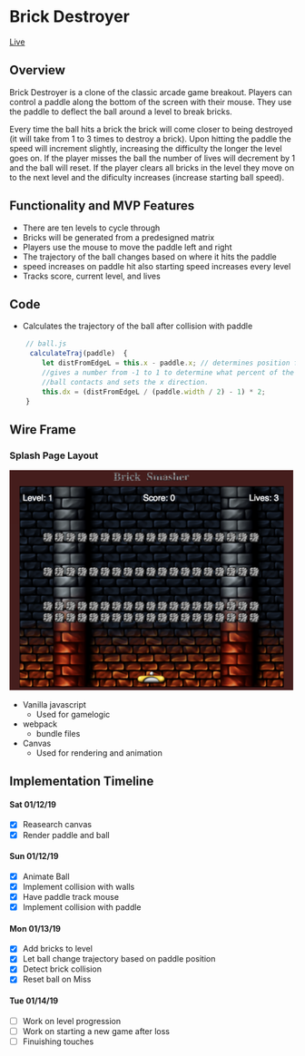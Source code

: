 # Brick Destroyer

[Live](https://jlshaw117.github.io/Brick-Destroyer/)

## Overview

Brick Destroyer is a clone of the classic arcade game breakout. Players can control a paddle along the bottom of the screen with their mouse. They use the paddle to deflect the ball around a level to break bricks.

Every time the ball hits a brick the brick will come closer to being destroyed (it will take from 1 to 3 times to destroy a brick). Upon hitting the paddle the speed will increment slightly, increasing the difficulty the longer the level goes on. If the player misses the ball the number of lives will decrement by 1 and the ball will reset. If the player clears all bricks in the level they move on to the next level and the dificulty increases (increase starting ball speed).

## Functionality and MVP Features

* There are ten levels to cycle through
* Bricks will be generated from a predesigned matrix
* Players use the mouse to move the paddle left and right
* The trajectory of the ball changes based on where it hits the paddle
* speed increases on paddle hit also starting speed increases every level
* Tracks score, current level, and lives

## Code

* Calculates the trajectory of the ball after collision with paddle

```javascript
    // ball.js
     calculateTraj(paddle)  {
        let distFromEdgeL = this.x - paddle.x; // determines position from left edge
        //gives a number from -1 to 1 to determine what percent of the paddle that the
        //ball contacts and sets the x direction. 
        this.dx = (distFromEdgeL / (paddle.width / 2) - 1) * 2; 
    }
```

## Wire Frame

### Splash Page Layout

<img src='./assets/home_page.png' width='500' />

* Vanilla javascript
    * Used for gamelogic
* webpack
    * bundle files
* Canvas
    * Used for rendering and animation

## Implementation Timeline

#### Sat 01/12/19

- [x] Reasearch canvas
- [x] Render paddle and ball

#### Sun 01/12/19

- [x] Animate Ball
- [x] Implement collision with walls
- [x] Have paddle track mouse
- [x] Implement collision with paddle

#### Mon 01/13/19

- [x] Add bricks to level
- [x] Let ball change trajectory based on paddle position
- [x] Detect brick collision
- [x] Reset ball on Miss

#### Tue 01/14/19

- [ ] Work on level progression
- [ ] Work on starting a new game after loss
- [ ] Finuishing touches